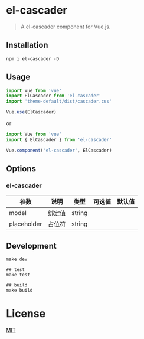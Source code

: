 # el-cascader
> A el-cascader component for Vue.js.

## Installation
```shell
npm i el-cascader -D
```

## Usage
```javascript
import Vue from 'vue'
import ElCascader from 'el-cascader'
import 'theme-default/dist/cascader.css'

Vue.use(ElCascader)
```

or

```javascript
import Vue from 'vue'
import { ElCascader } from 'el-cascader'

Vue.component('el-cascader', ElCascader)
```


## Options

### el-cascader

| 参数               | 说明                                                     | 类型              | 可选值      | 默认值 |
|--------------------|----------------------------------------------------------|-------------------|-------------|--------|
|model| 绑定值| string | | |
|placeholder| 占位符| string | | | |


## Development
```shell
make dev

## test
make test

## build
make build
```

# License
[MIT](https://opensource.org/licenses/MIT)
